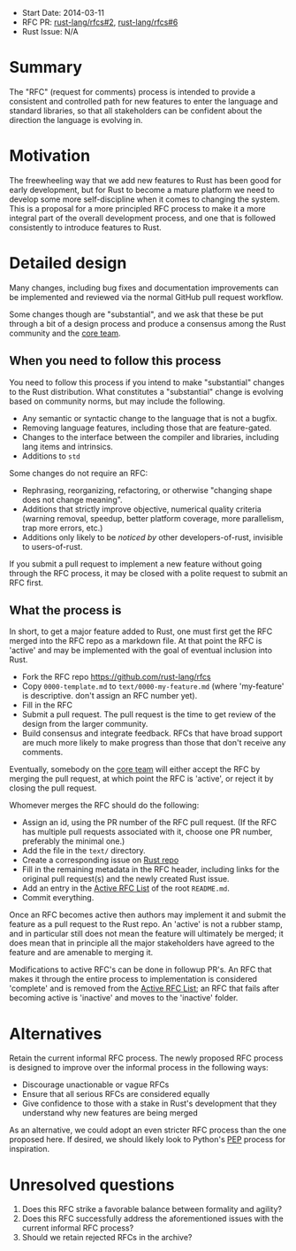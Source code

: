 - Start Date: 2014-03-11
- RFC PR: [rust-lang/rfcs#2](https://github.com/rust-lang/rfcs/pull/2), [rust-lang/rfcs#6](https://github.com/rust-lang/rfcs/pull/6)
- Rust Issue: N/A

# Summary

The "RFC" (request for comments) process is intended to provide a
consistent and controlled path for new features to enter the language
and standard libraries, so that all stakeholders can be confident about
the direction the language is evolving in.

# Motivation

The freewheeling way that we add new features to Rust has been good for
early development, but for Rust to become a mature platform we need to
develop some more self-discipline when it comes to changing the system.
This is a proposal for a more principled RFC process to make it
a more integral part of the overall development process, and one that is
followed consistently to introduce features to Rust.

# Detailed design

Many changes, including bug fixes and documentation improvements can be
implemented and reviewed via the normal GitHub pull request workflow.

Some changes though are "substantial", and we ask that these be put
through a bit of a design process and produce a consensus among the Rust
community and the [core team].

## When you need to follow this process

You need to follow this process if you intend to make "substantial"
changes to the Rust distribution. What constitutes a "substantial"
change is evolving based on community norms, but may include the following.

   - Any semantic or syntactic change to the language that is not a bugfix.
   - Removing language features, including those that are feature-gated.
   - Changes to the interface between the compiler and libraries,
including lang items and intrinsics.
   - Additions to `std`

Some changes do not require an RFC:

   - Rephrasing, reorganizing, refactoring, or otherwise "changing shape
does not change meaning".
   - Additions that strictly improve objective, numerical quality
criteria (warning removal, speedup, better platform coverage, more
parallelism, trap more errors, etc.)
   - Additions only likely to be _noticed by_ other developers-of-rust,
invisible to users-of-rust.

If you submit a pull request to implement a new feature without going
through the RFC process, it may be closed with a polite request to
submit an RFC first.

## What the process is

In short, to get a major feature added to Rust, one must first get the
RFC merged into the RFC repo as a markdown file. At that point the RFC
is 'active' and may be implemented with the goal of eventual inclusion
into Rust.

* Fork the RFC repo https://github.com/rust-lang/rfcs
* Copy `0000-template.md` to `text/0000-my-feature.md` (where
'my-feature' is descriptive. don't assign an RFC number yet).
* Fill in the RFC
* Submit a pull request. The pull request is the time to get review of
the design from the larger community.
* Build consensus and integrate feedback. RFCs that have broad support
are much more likely to make progress than those that don't receive any
comments.

Eventually, somebody on the [core team] will either accept the RFC by
merging the pull request, at which point the RFC is 'active', or
reject it by closing the pull request.

Whomever merges the RFC should do the following:

* Assign an id, using the PR number of the RFC pull request. (If the RFC
  has multiple pull requests associated with it, choose one PR number,
  preferably the minimal one.)
* Add the file in the `text/` directory.
* Create a corresponding issue on [Rust repo](https://github.com/rust-lang/rust)
* Fill in the remaining metadata in the RFC header, including links for
  the original pull request(s) and the newly created Rust issue.
* Add an entry in the [Active RFC List] of the root `README.md`.
* Commit everything.

Once an RFC becomes active then authors may implement it and submit the
feature as a pull request to the Rust repo. An 'active' is not a rubber
stamp, and in particular still does not mean the feature will ultimately
be merged; it does mean that in principle all the major stakeholders
have agreed to the feature and are amenable to merging it.

Modifications to active RFC's can be done in followup PR's. An RFC that
makes it through the entire process to implementation is considered
'complete' and is removed from the [Active RFC List]; an RFC that fails
after becoming active is 'inactive' and moves to the 'inactive' folder.

[Active RFC List]: ../README.md#active-rfc-list

# Alternatives

Retain the current informal RFC process. The newly proposed RFC process is
designed to improve over the informal process in the following ways:

* Discourage unactionable or vague RFCs
* Ensure that all serious RFCs are considered equally
* Give confidence to those with a stake in Rust's development that they
understand why new features are being merged

As an alternative, we could adopt an even stricter RFC process than the one proposed here. If desired, we should likely look to Python's [PEP] process for inspiration.

# Unresolved questions

1. Does this RFC strike a favorable balance between formality and agility?
2. Does this RFC successfully address the aforementioned issues with the current
   informal RFC process?
3. Should we retain rejected RFCs in the archive?

[core team]: https://www.rust-lang.org/en-US/team.html
[PEP]: http://legacy.python.org/dev/peps/pep-0001/
